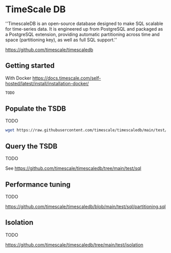 # TimeScale DB

''TimescaleDB is an open-source database designed to make SQL scalable for time-series data. It is engineered up from PostgreSQL and packaged as a PostgreSQL extension, providing automatic partitioning across time and space (partitioning key), as well as full SQL support.''

https://github.com/timescale/timescaledb

## Getting started

With Docker https://docs.timescale.com/self-hosted/latest/install/installation-docker/

```bash
TODO
```

## Populate the TSDB

TODO

```bash
wget https://raw.githubusercontent.com/timescale/timescaledb/main/test/sql/data/prices-10k-random-1.tsv.gz
```

## Query the TSDB

TODO

See https://github.com/timescale/timescaledb/tree/main/test/sql

## Performance tuning

TODO 

https://github.com/timescale/timescaledb/blob/main/test/sql/partitioning.sql

## Isolation

TODO

https://github.com/timescale/timescaledb/tree/main/test/isolation


